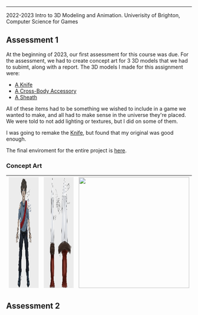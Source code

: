 
---
2022-2023 Intro to 3D Modeling and Animation. Univerisity of Brighton, Computer Science for Games
## Assessment 1
At the beginning of 2023, our first assessment for this course was due. For the assessment, we had to create concept art for 3 3D models that we had to subimt, along with a report. The 3D models I made for this assignment were:
- [A Knife](/Assessment_Work/scenes/Knife)
- [A Cross-Body Accessory](/Assessment_Work/scenes/CrossBodyAccessory)
- [A Sheath](/Assessment_Work/scenes/Sheath)

All of these items had to be something we wished to include in a game we wanted to make, and all had to make sense in the universe they're placed. We were told to not add lighting or textures, but I did on some of them.

I was going to remake the [Knife](/KnifeButBetter), but found that my original was good enough.

The final enviroment for the entire project is [here](https://github.com/KennedySovine/CI474_Introduction_3D_Modeling_and_Animation/blob/main/FINAL%20ASSESSEMENT%201.mb).

### Concept Art
| <img src="https://github.com/KennedySovine/CI474_Introduction_3D_Modeling_and_Animation/blob/main/Concept_Art_Assessment1/KARMA_PT_CA_1.png" width="300em" height="300em"> | <img src="https://github.com/KennedySovine/CI474_Introduction_3D_Modeling_and_Animation/blob/main/Concept_Art_Assessment1/KARMA_KNIFE_CA_1.png" width="300em" height="300em"> | <img src="[/Concept_Art_Assessment1/KARMA_SHEATH_CA_1.png](https://github.com/KennedySovine/CI474_Introduction_3D_Modeling_and_Animation/blob/main/Concept_Art_Assessment1/KARMA_SHEATH_CA_1.png)" width="300em" height="300em"> |
| --- | --- | --- |
## Assessment 2
